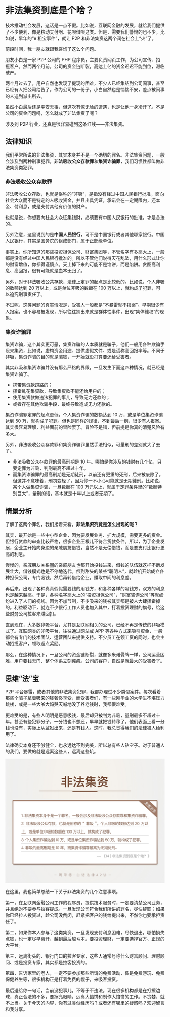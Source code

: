 



# 非法集资到底是个啥？



技术推动社会发展，这话是一点不假。比如说，互联网金融的发展，就给我们提供了不少便利，像是移动支付啊、花呗借呗这类。但是，需要我们警惕的也不少。比如说，早年的“e 租宝事件”，就让 P2P 和非法集资这两个词在社会上“火”了。

前段时间，我一朋友就跟我咨询了这么个问题。

朋友小白是一家 P2P 公司的 PHP 程序员，主要负责网页工作，为公司宣传、招揽客户。然而两个月前，公司的资金链断裂，高达上亿的资金迟迟不能到位，濒临破产。

两个月过去了，用户自然也发现了提现的困难，不少人已经集结到公司闹事，甚至已经有人把公司给告了。作为公司的一份子，小白自然也是惴惴不安，差点被闹事的人送到派出所去。

虽然小白最后还是平安无事，但这次有惊无险的遭遇，也是让他一身冷汗了。不是公司的资金问题吗，怎么就成了非法集资了呢？

涉及到 P2P 行业，还真是很容易碰到这条红线——非法集资。

## 法律知识

我们平常所说的非法集资，其实本身并不是一个确切的罪名。非法集资问题，一般会涉及到两种刑事犯罪，**非法吸收公众存款罪**和**集资诈骗罪**，我们习惯性都叫做非法集资类犯罪。

### 非法吸收公众存款罪

非法吸收公众存款，也就是俗称的“非吸”，是指没有经过中国人民银行批准，面向社会大众而不是特定的人吸收资金，并且出具凭证，承诺会在一定期限内，还本金、付利息，或是支付其他有价值的财产。

也就是说，你想要向社会大众征集钱财，必须要有中国人民银行的批准，才是合法的。

另外注意，这里说到的是**中国人民银行**，可不是中国银行或者其他哪家银行。中国人民银行，其实是国务院的组成部门，属于正部级单位。

事实上，你所知道的那些投资担保公司、财富集团等，不管名字有多高大上，一般都是没有经过中国人民银行批准的。所以不管他们说得天花乱坠，用什么形式让你的财富增值，你都得谨慎点。天上掉下来的可能不是馅饼，而是陷阱。贪图高利息、高回报，很有可能就是血本无归了。

另外，对于非法吸收公共存款，法律上定罪的起点是比较低的。比如说，个人非吸的数额达到 20 万以上，或是单位非吸的数额在 100 万以上，就构成了犯罪，可以追究刑事责任了。

不过呢，这类问题的真实情况是，受害人一般都是“不暴雷就不报案”。早期很少有人报案，也不容易被发现，所以往往捅出来就是群体性事件，出现“集体维权”的现象。

### 集资诈骗罪

集资诈骗，这个其实更可恶，集资诈骗的人本质就是骗子，他们一般用各种欺骗手段来集资，比如说，虚构资金用途、提供虚假文件、或是谎称高回报率等。不同于非吸，集资诈骗的目的就是骗钱，一开始就没打算要还给受害者。

其实非吸和集资诈骗并没有那么严格的界限，一旦发生下面这四种情况，就已经是集资诈骗了。

- 携带集资款跑路的；
- 挥霍乱花集资款，导致集资款不能还给用户的；
- 使用集资款做违法犯罪的事儿，导致无力还款的；
- 或者存在其他欺骗手段，最终导致造成无力还款的。

集资诈骗罪定罪的起点更低，个人集资诈骗的数额达到 10 万，或是单位集资诈骗达到 50 万，就构成了犯罪。但也是同样的规律，不到最后一刻，很少有人报案。其实很容易理解，利益面前的冒险罢了。冒险不是错，但前提是你真的清楚风险有多大。

另外，非法吸收公众存款罪和集资诈骗罪虽然手法相似，可量刑的差别就大了去了。

- 非法吸收公众存款罪的最高刑期是 10 年。哪怕是你涉及的钱财有几个亿，只要定罪为非吸，判刑最高不超过十年。
- 而集资诈骗罪的最高刑期是无期徒刑，以前还有更重的死刑，后来被废除了。但这并不意味着，刑罚变轻了，因为你一不小心可能就是无期徒刑。比如说，某个人做集资诈骗，一旦数额在 100 万元以上，就属于定罪条件里的“数额特别巨大”，量刑的话，基本就是十年以上或者无期了。

## 情景分析

了解了这两个罪名，我们接着来看，**非法集资究竟是怎么出现的呢？**

其实，最开始是一些中小型企业，因为要发展业务、扩大规模，需要更多的资金。但银行贷款的审查比较严格，很多企业压根儿不符合贷款条件。所以，为了企业发展，企业主开始向身边的亲戚朋友借钱，当然不是无偿借钱，而是要支付比银行更高的利息。

慢慢的，亲戚朋友关系圈的亲戚朋友也都开始投钱进来，借钱的队伍就这样不断发展壮大，借钱模式也是不停地迭代。偿到甜头的某些“聪明人”，就趁机开始成立各种担保公司，专门吸钱，然后再转借给企业，赚取中间的利息差。

再后来，出现了各种真真假假需要钱的用钱方，和各种各样的吸钱方，双方的利息也是越来越高。于是，各种名字高大上的“投资担保公司”，“财富咨询公司”等就纷纷进入了人们的视线。因为不加节制，不少吸来的钱被其实都是被人大肆挥霍掉的。利益驱动下，就连不少银行工作人员也加入其中，打着投资理财的旗号，给这些财务公司拉客来赚回扣。

直到现在，大多数非吸平台，尤其是互联网相关的公司，已经不再是传统的非吸模式了。互联网类的非吸平台，往往通过网站或 APP 等各种方式来吸引资金，一般都会有专门的技术团队、运营团队来提供支持。不少员工在领工资的同时，也会主动招揽客户，领取返点奖励。

那么，在这种情况下，一旦公司的资金链断裂，就像多米诺骨牌一样，公司运营困难、用户要钱无门、整个体系立刻瘫痪。公司的客户，自然是就最大的受害者了。

## 思维“法”宝

P2P 平台暴雷，或者其他的非法集资犯罪，我都办理过不少类似案件。每次看着那些个骗子拿着吸来的钱奢侈享受，而受害者们，有一些刚毕业的大学生不堪压力跳楼，或是一些大爷大妈哭天喊地没了养老钱时，我都很难受。

更难受的是，有些人明明是恶意吸钱，最后却只被判为非吸，量刑最多不超过十年。甚至有些犯罪分子，一分钱也不想还，早早就把钱转移了。他们表面上看一分钱也没有，实际上从监狱出来，还是有钱人。这时，我总觉得我们的法律被人给利用了。

法律确实本身还不够健全，也永远达不到完美，所以总有些人钻空子。对于普通人的我们，要做的就是远离这些人，远离这些坑。

![4-01](assets/4-01.jpg)



在这里，我也简单总结一下关于非法集资的几个注意事项。

第一，在互联网金融公司工作的程序员，提供技术服务时，一定要清楚公司业务，并且绝对不要参与拉客提成。一旦发现公司符合我们所讲的罪名，尽快辞职；如果你已经拉人投资过，趁公司没倒闭，赶紧把客户的钱给提出来，不然你也要承担责任了。

第二，如果你本人参与了这类集资，一旦发现支付利息困难，尽快退出，哪怕损失点钱，也一定尽早离开，越到最后越亏本。要投资理财，一定要选择官方、正规的大平台。

第三，远离街头的、银行门口的拉客专家，这些人通常号称什么财富顾问、理财顾问、或是投资专家，其实都是拉客投资的。

第四，告诉家里的老人，一定不要参加那些所谓的免费活动，像是免费游玩、免费保健养生等，很多机构正是打着免费的幌子，来吸客投资。

最后送给你一句话，当前没犯事儿，不等于不违法。现在很多机构都是在打擦边球，真正合法的不多，要擦亮眼睛，远离大馅饼和制作大馅饼的工作。不贪婪，就不上当。关于今天的内容，你有过类似经历吗？或者还有哪里的疑惑吗？欢迎留言和我分享。































































































































































































































